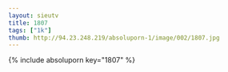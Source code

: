 ```yaml
--- 
layout: sieutv
title: 1807
tags: ["1k"]
thumb: http://94.23.248.219/absoluporn-1/image/002/1807.jpg
---
```

{% include absoluporn key="1807" %} 
